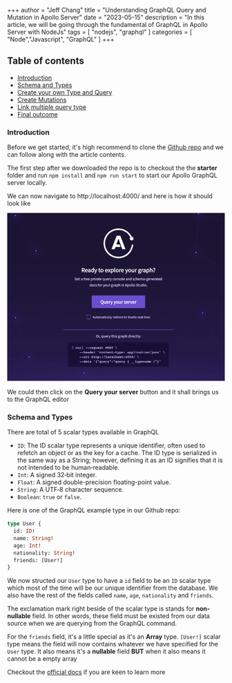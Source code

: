 +++
author = "Jeff Chang"
title = "Understanding GraphQL Query and Mutation in Apollo Server"
date = "2023-05-15"
description = "In this article, we will be going through the fundamental of GraphQL in Apollo Server with NodeJs"
tags = [
    "nodejs", "graphql"
]
categories = [
    "Node","Javascript", "GraphQL"
]
+++

## Table of contents

- [Introduction](#introduction)
- [Schema and Types](#schema-type)
- [Create your own Type and Query](#create-type-and-query)
- [Create Mutations](#mutations)
- [Link multiple query type](#link-types)
- [Final outcome](#final-outcome)

### Introduction<a name="introduction"></a>

Before we get started, it's high recommend to clone the [Github repo](https://github.com/Jeffcw96/graphlq-learning-journey) and we can follow along with the article contents.

The first step after we downloaded the repo is to checkout the the **starter** folder and run `npm install` and `npm run start` to start our Apollo GraphQL server locally.

We can now navigate to http://localhost:4000/ and here is how it should look like

![apollo-graphql-server](apollo-graphql-server.png)

We could then click on the **Query your server** button and it shall brings us to the GraphQL editor

### Schema and Types<a name="schema-type"></a>

There are total of 5 scalar types available in GraphQL

- `ID`: The ID scalar type represents a unique identifier, often used to refetch an object or as the key for a cache. The ID type is serialized in the same way as a String; however, defining it as an ID signifies that it is not intended to be human‐readable.
- `Int`: A signed 32‐bit integer.
- `Float`: A signed double-precision floating-point value.
- `String`: A UTF‐8 character sequence.
- `Boolean`: `true` or `false`.

Here is one of the GraphQL example type in our Github repo:

```graphql
type User {
  id: ID!
  name: String!
  age: Int!
  nationality: String!
  friends: [User!]
}
```

We now structed our `User` type to have a `id` field to be an `ID` scalar type which most of the time will be our unique identifier from the database. We also have the rest of the fields called `name`, `age`, `nationality` and `friends`.

The exclamation mark right beside of the scalar type is stands for **non-nullable** field. In other words, these field must be existed from our data source when we are querying from the GraphQL command.

For the `friends` field, it's a little special as it's an **Array** type. `[User!]` scalar type means the field will now contains whatever we have specified for the `User` type. It also means it's a **nullable** field **BUT** when it also means it cannot be a empty array

Checkout the [official docs](https://graphql.org/learn/schema/) if you are keen to learn more
